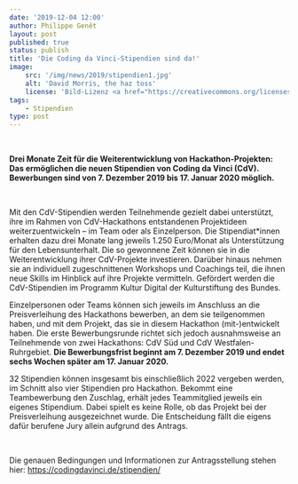 ```yaml
---
date: '2019-12-04 12:00'
author: Philippe Genêt
layout: post
published: true
status: publish
title: 'Die Coding da Vinci-Stipendien sind da!'
image:
    src: '/img/news/2019/stipendien1.jpg'
    alt: 'David Morris, the haz toss'
    license: 'Bild-Lizenz <a href="https://creativecommons.org/licenses/by-sa/2.0/deed.de" target="_blank">CC BY-SA 2.0</a> | Foto: <a href="https://www.flickr.com/photos/46124960@N00/" target="_blank">David Morris</a>'
tags:
    - Stipendien
type: post
---
```

<br/>
<p><b>Drei Monate Zeit für die Weiterentwicklung von Hackathon-Projekten: Das ermöglichen die neuen Stipendien von Coding da Vinci (CdV). Bewerbungen sind von 7. Dezember 2019 bis 17. Januar 2020 möglich.</b></p>
<br/>
<p>Mit den CdV-Stipendien werden Teilnehmende gezielt dabei unterstützt, ihre im Rahmen von CdV-Hackathons entstandenen Projektideen weiterzuentwickeln – im Team oder als Einzelperson. Die Stipendiat*innen erhalten dazu drei Monate lang jeweils 1.250 Euro/Monat als Unterstützung für den Lebensunterhalt. Die so gewonnene Zeit können sie in die Weiterentwicklung ihrer CdV-Projekte investieren. Darüber hinaus nehmen sie an individuell zugeschnittenen Workshops und Coachings teil, die ihnen neue Skills im Hinblick auf ihre Projekte vermitteln. Gefördert werden die CdV-Stipendien im Programm Kultur Digital der Kulturstiftung des Bundes.</p>

<p>Einzelpersonen oder Teams können sich jeweils im Anschluss an die Preisverleihung des Hackathons bewerben, an dem sie teilgenommen haben, und mit dem Projekt, das sie in diesem Hackathon (mit-)entwickelt haben. Die erste Bewerbungsrunde richtet sich jedoch ausnahmsweise an Teilnehmende von zwei Hackathons: CdV Süd und CdV Westfalen-Ruhrgebiet. <b>Die Bewerbungsfrist beginnt am 7. Dezember 2019 und endet sechs Wochen später am 17. Januar 2020.</b></p>

<p>32 Stipendien können insgesamt bis einschließlich 2022 vergeben werden, im Schnitt also vier Stipendien pro Hackathon. Bekommt eine Teambewerbung den Zuschlag, erhält jedes Teammitglied jeweils ein eigenes Stipendium. Dabei spielt es keine Rolle, ob das Projekt bei der Preisverleihung ausgezeichnet wurde. Die Entscheidung fällt die eigens dafür berufene Jury allein aufgrund des Antrags.</p>
<br/>
<p>Die genauen Bedingungen und Informationen zur Antragsstellung stehen hier: <a href="https://codingdavinci.de/stipendien/" target="_blank">https://codingdavinci.de/stipendien/</a></p>